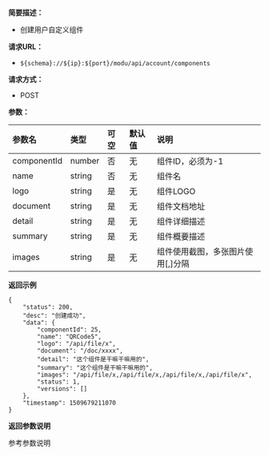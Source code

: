 **简要描述：** 

- 创建用户自定义组件

**请求URL：** 
- ` ${schema}://${ip}:${port}/modu/api/account/components `
  
**请求方式：**
- POST 

**参数：** 

| 参数名 | 类型 | 可空 | 默认值 | 说明 |
| :-- | :-- | :-- | :-- | :-- |
| componentId | number | 否 | 无 | 组件ID，必须为-1 |
| name | string | 否 | 无 | 组件名 |
| logo | string | 是 | 无 | 组件LOGO |
| document | string | 是 | 无 | 组件文档地址 |
| detail | string | 是 | 无 | 组件详细描述 |
| summary | string | 是 | 无 | 组件概要描述 |
| images | string | 是 | 无 | 组件使用截图，多张图片使用[,]分隔 |

 **返回示例**

``` 
{
    "status": 200,
    "desc": "创建成功",
    "data": {
        "componentId": 25,
        "name": "QRCode5",
        "logo": "/api/file/x",
        "document": "/doc/xxxx",
        "detail": "这个组件是干嘛干嘛用的",
        "summary": "这个组件是干嘛干嘛用的",
        "images": "/api/file/x,/api/file/x,/api/file/x,/api/file/x",
        "status": 1,
        "versions": []
    },
    "timestamp": 1509679211070
}
```

 **返回参数说明** 

参考参数说明






